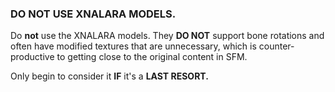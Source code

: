 ### DO NOT USE XNALARA MODELS.

Do **not** use the XNALARA models. They **DO NOT** support bone rotations and often have modified textures that are unnecessary, which is counter-productive to getting close to the original content in SFM.

Only begin to consider it **IF** it's a **LAST RESORT.**
